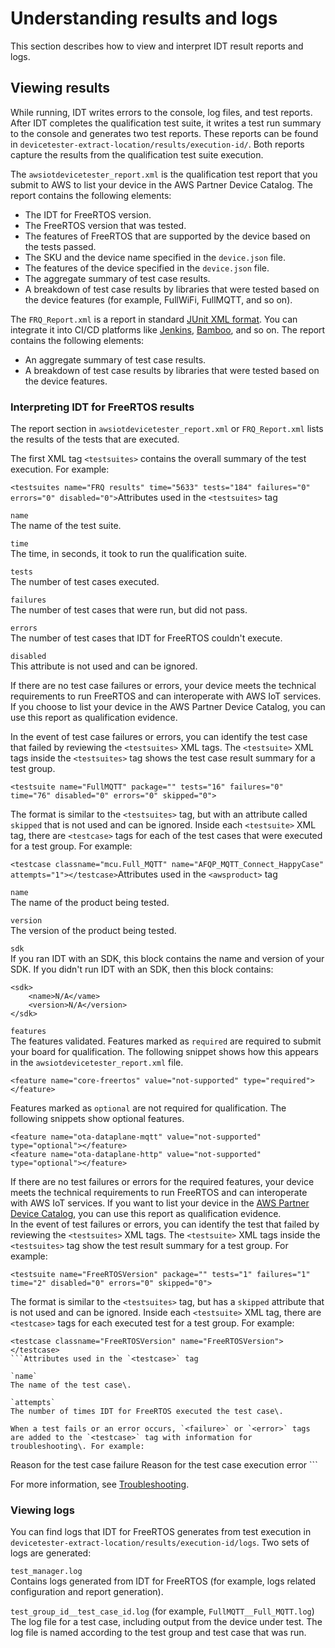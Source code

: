 # Understanding results and logs<a name="results-logs"></a>

This section describes how to view and interpret IDT result reports and logs\. 

## Viewing results<a name="view-results"></a>

While running, IDT writes errors to the console, log files, and test reports\. After IDT completes the qualification test suite, it writes a test run summary to the console and generates two test reports\. These reports can be found in `devicetester-extract-location/results/execution-id/`\. Both reports capture the results from the qualification test suite execution\.

The `awsiotdevicetester_report.xml` is the qualification test report that you submit to AWS to list your device in the AWS Partner Device Catalog\. The report contains the following elements:
+ The IDT for FreeRTOS version\.
+ The FreeRTOS version that was tested\.
+ The features of FreeRTOS that are supported by the device based on the tests passed\.
+ The SKU and the device name specified in the `device.json` file\.
+ The features of the device specified in the `device.json` file\.
+ The aggregate summary of test case results\.
+ A breakdown of test case results by libraries that were tested based on the device features \(for example, FullWiFi, FullMQTT, and so on\)\.

The `FRQ_Report.xml` is a report in standard [JUnit XML format](https://llg.cubic.org/docs/junit/)\. You can integrate it into CI/CD platforms like [Jenkins](https://jenkins.io/), [Bamboo](https://www.atlassian.com/software/bamboo), and so on\. The report contains the following elements:
+ An aggregate summary of test case results\.
+ A breakdown of test case results by libraries that were tested based on the device features\.

### Interpreting IDT for FreeRTOS results<a name="interpreting-results"></a>

The report section in `awsiotdevicetester_report.xml` or `FRQ_Report.xml` lists the results of the tests that are executed\.

The first XML tag `<testsuites>` contains the overall summary of the test execution\. For example:

`<testsuites name="FRQ results" time="5633" tests="184" failures="0" errors="0" disabled="0">`Attributes used in the `<testsuites>` tag

`name`  
The name of the test suite\.

`time`  
The time, in seconds, it took to run the qualification suite\.

`tests`  
The number of test cases executed\.

`failures`  
The number of test cases that were run, but did not pass\.

`errors`  
The number of test cases that IDT for FreeRTOS couldn't execute\.

`disabled`  
This attribute is not used and can be ignored\.

If there are no test case failures or errors, your device meets the technical requirements to run FreeRTOS and can interoperate with AWS IoT services\. If you choose to list your device in the AWS Partner Device Catalog, you can use this report as qualification evidence\.

In the event of test case failures or errors, you can identify the test case that failed by reviewing the `<testsuites>` XML tags\. The `<testsuite>` XML tags inside the `<testsuites>` tag shows the test case result summary for a test group\.

`<testsuite name="FullMQTT" package="" tests="16" failures="0" time="76" disabled="0" errors="0" skipped="0">`

The format is similar to the `<testsuites>` tag, but with an attribute called `skipped` that is not used and can be ignored\. Inside each `<testsuite>` XML tag, there are `<testcase>` tags for each of the test cases that were executed for a test group\. For example:

`<testcase classname="mcu.Full_MQTT" name="AFQP_MQTT_Connect_HappyCase" attempts="1"></testcase>`Attributes used in the `<awsproduct>` tag

`name`  
The name of the product being tested\.

`version`  
The version of the product being tested\.

`sdk`  
If you ran IDT with an SDK, this block contains the name and version of your SDK\. If you didn't run IDT with an SDK, then this block contains:   

```
<sdk>
    <name>N/A</vame>
    <version>N/A</version>
</sdk>
```

`features`  
The features validated\. Features marked as `required` are required to submit your board for qualification\. The following snippet shows how this appears in the `awsiotdevicetester_report.xml` file\.  

```
<feature name="core-freertos" value="not-supported" type="required"></feature>
```
Features marked as `optional` are not required for qualification\. The following snippets show optional features\.  

```
<feature name="ota-dataplane-mqtt" value="not-supported" type="optional"></feature>
<feature name="ota-dataplane-http" value="not-supported" type="optional"></feature>
```
If there are no test failures or errors for the required features, your device meets the technical requirements to run FreeRTOS and can interoperate with AWS IoT services\. If you want to list your device in the [AWS Partner Device Catalog](https://devices.amazonaws.com/), you can use this report as qualification evidence\.  
In the event of test failures or errors, you can identify the test that failed by reviewing the `<testsuites>` XML tags\. The `<testsuite>` XML tags inside the `<testsuites>` tag show the test result summary for a test group\. For example:  

```
<testsuite name="FreeRTOSVersion" package="" tests="1" failures="1" time="2" disabled="0" errors="0" skipped="0">
```
The format is similar to the `<testsuites>` tag, but has a `skipped` attribute that is not used and can be ignored\. Inside each `<testsuite>` XML tag, there are `<testcase>` tags for each executed test for a test group\. For example:  

```
<testcase classname="FreeRTOSVersion" name="FreeRTOSVersion"></testcase>
```Attributes used in the `<testcase>` tag

`name`  
The name of the test case\.

`attempts`  
The number of times IDT for FreeRTOS executed the test case\.

When a test fails or an error occurs, `<failure>` or `<error>` tags are added to the `<testcase>` tag with information for troubleshooting\. For example:

```
<testcase classname="mcu.Full_MQTT" name="AFQP_MQTT_Connect_HappyCase"> 
    <failure type="Failure">Reason for the test case failure</failure> 
    <error>Reason for the test case execution error</error> 
</testcase>
```

For more information, see [Troubleshooting](dt-afr-troublshooting.md)\.

### Viewing logs<a name="view-logs"></a>

You can find logs that IDT for FreeRTOS generates from test execution in `devicetester-extract-location/results/execution-id/logs`\. Two sets of logs are generated:

`test_manager.log`  
Contains logs generated from IDT for FreeRTOS \(for example, logs related configuration and report generation\)\.

`test_group_id__test_case_id.log` \(for example, `FullMQTT__Full_MQTT.log`\)  
The log file for a test case, including output from the device under test\. The log file is named according to the test group and test case that was run\.
